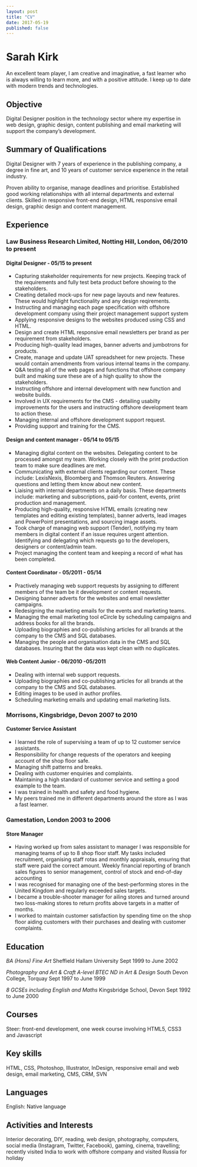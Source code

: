 ```yaml
---
layout: post
title: "CV"
date: 2017-05-19
published: false
---
```


# Sarah Kirk

An excellent team player, I am creative and imaginative, a fast learner who is always willing to learn more, and with a positive attitude. I keep up to date with modern trends and technologies.

## Objective
Digital Designer position in the technology sector where my expertise in web design, graphic design, content publishing and email marketing will support the company’s development.

## Summary of Qualifications
Digital Designer with 7 years of experience in the publishing company, a degree in fine art, and 10 years of customer service experience in the retail industry.

Proven ability to organise, manage deadlines and prioritise.
Established good working relationships with all internal departments and external clients.
Skilled in responsive front-end design, HTML responsive email design, graphic design and content management.

## Experience
### Law Business Research Limited, Notting Hill, London, 06/2010 to present
#### Digital Designer - 05/15 to present
- Capturing stakeholder requirements for new projects. Keeping track of the requirements and fully test beta product before showing to the stakeholders.
- Creating detailed mock-ups for new page layouts and new features. These would highlight functionality and any design reqirements.
- Instructing and managing each page specification with offshore development company using their project management support system
- Applying responsive designs to the websites produced using CSS and HTML.
- Design and create HTML responsive email newsletters per brand as per requirement from stakeholders.
- Producing high-quality lead images, banner adverts and jumbotrons for products.
- Create, manage and update UAT spreadsheet for new projects. These would contain amendments from various internal teams in the company.
- Q&A testing all of the web pages and functions that offshore company built and making sure these are of a high quality to show the stakeholders.
- Instructing offshore and internal development with new function and website builds.
- Involved in UX requirements for the CMS - detailing usabilty improvements for the users and instructing offshore development team to action these.
- Managing internal and offshore development support request.
- Providing support and training for the CMS.

#### Design and content manager - 05/14 to 05/15
- Managing digital content on the websites. Delegating content to be processed amongst my team. Working closely with the print production team to make sure deadlines are met.
- Communicating with external clients regarding our content. These include: LexisNexis, Bloomberg and Thomson Reuters. Answering questions and letting them know about new content. 
- Liaising with internal departments on a daily basis. These departments include: marketing and subscriptions, paid-for content, events, print production and management.
- Producing high-quality, responsive HTML emails (creating new templates and editing existing templates), banner adverts, lead images and PowerPoint presentations, and sourcing image assets.
- Took charge of managing web support (Tender), notifying my team members in digital content if an issue requires urgent attention. Identifying and delegating which requests go to the developers, designers or content/admin team.
- Project managing the content team and keeping a record of what has been completed.

#### Content Coordinator - 05/2011 - 05/14
- Practively managing web support requests by assigning to different members of the team be it development or content requests.
- Designing banner adverts for the websites and email newsletter campaigns.
- Redesigning the marketing emails for the events and marketing teams.
- Managing the email marketing tool eCircle by scheduling campaigns and address books for all the brands.
- Uploading biographies and co-publishing articles for all brands at the company to the CMS and SQL databases.
- Managing the people and organisation data in the CMS and SQL databases. Insuring that the data was kept clean with no duplicates.

#### Web Content Junior - 06/2010 -05/2011
- Dealing with internal web support requests.
- Uploading biographies and co-publishing articles for all brands at the company to the CMS and SQL databases.
- Editing images to be used in author profiles.
- Scheduling marketing emails and updating email marketing lists.

### Morrisons, Kingsbridge, Devon	2007 to 2010
#### Customer Service Assistant
- I learned the role of supervising a team of up to 12 customer service assistants.	
- Responsibility for change requests of the operators and keeping account of the shop floor safe.
- Managing shift patterns and breaks.
- Dealing with customer enquiries and complaints.
- Maintaining a high standard of customer service and setting a good example to the team.
- I was trained in health and safety and food hygiene.
- My peers trained me in different departments around the store as I was a fast learner.

### Gamestation, London	2003 to 2006
#### Store Manager
- Having worked up from sales assistant to manager I was responsible for managing teams of up to 8 shop floor staff. My tasks included recruitment, organising staff rotas and monthly appraisals, ensuring that staff were paid the correct amount. Weekly financial reporting of branch sales figures to senior management, control of stock and end-of-day accounting
- I was recognised for managing one of the best-performing stores in the United Kingdom and regularly exceeded sales targets.
- I became a trouble-shooter manager for ailing stores and turned around two loss-making stores to return profits above targets in a matter of months.
- I worked to maintain customer satisfaction by spending time on the shop floor aiding customers with their purchases and dealing with customer complaints.


## Education
*BA (Hons) Fine Art*
Sheffield Hallam University	Sept 1999 to June 2002

*Photography and Art & Craft A-level*
*BTEC ND in Art & Design*
South Devon College, Torquay	Sept 1997 to June 1999

*8 GCSEs including English and Maths* 
Kingsbridge School, Devon	Sept 1992 to June 2000

## Courses 
Steer: front-end development, one week course involving HTML5, CSS3 and Javascript

## Key skills
HTML, CSS, Photoshop, Illustrator, InDesign, responsive email and web design, email marketing,  CMS, CRM, SVN

## Languages
English: Native language

## Activities and Interests	
Interior decorating, DIY, reading, web design, photography, computers, social media (Instagram, Twitter, Facebook), gaming, cinema, travelling; recently visited India to work with offshore company and visited Russia for holiday

